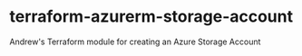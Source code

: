 # terraform-azurerm-storage-account
Andrew's Terraform module for creating an Azure Storage Account
